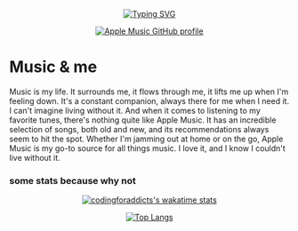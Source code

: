 <div align="center" >
<a href="https://git.io/typing-svg"><img src="https://readme-typing-svg.demolab.com?font=Inter&duration=3000&pause=100&color=8806FF&center=true&vCenter=true&multiline=true&repeat=true&width=400&height=93&lines=Hello;I'm+Antoine%2C+A+highschool+student;I'm+a+young+developper+" alt="Typing SVG" /></a>
</div>


<div align="center">
 
[![Apple Music GitHub profile](https://apple-music-github-profile.rayriffy.com/theme/light.svg?uid=000187.b35aecab20f6465ca1bba50dd0e21c73.2211)](https://github.com/rayriffy/apple-music-github-profile)
 
 </div>
 
# Music & me
 
  Music is my life. It surrounds me, it flows through me, it lifts me up when I'm feeling down. It's a constant companion, always there for me when I need it. I can't imagine living without it. And when it comes to listening to my favorite tunes, there's nothing quite like Apple Music. It has an incredible selection of songs, both old and new, and its recommendations always seem to hit the spot. Whether I'm jamming out at home or on the go, Apple Music is my go-to source for all things music. I love it, and I know I couldn't live without it. 
 
 
<h3>some stats because why not</h3>

<div align="center">

 [![codingforaddicts's wakatime stats](https://github-readme-stats.vercel.app/api/wakatime?username=codingforaddicts)]([https://github.com/anuraghazra/github-readme-stats](https://github.com/codingforaddicts)) 
 
 [![Top Langs](https://github-readme-stats.vercel.app/api/top-langs/?username=codingforaddicts&layout=compact)](https://github.com/codingforaddicts) 
 
  </div>


<!---
CodingForAddicts/CodingForAddicts is a ✨ special ✨ repository
--->
